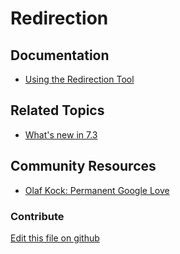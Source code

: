 # Redirection

## Documentation

* [Using the Redirection Tool](https://learn.liferay.com/dxp/7.x/en/site-building/site-settings/managing-site-urls/using-the-redirection-tool.html)

## Related Topics

* [What's new in 7.3](https://learn.liferay.com/dxp/7.x/en/getting-started/whats-new-73.html#redirection-management)

## Community Resources

* [Olaf Kock: Permanent Google Love](https://liferay.dev/blogs/-/blogs/permanent-google-love)

### Contribute

[Edit this file on github](https://github.com/olafk/controlpanel-documentation-docs/blob/master/md/74en/com_liferay_redirect_web_internal_portlet_RedirectPortlet/404-urls.md)
